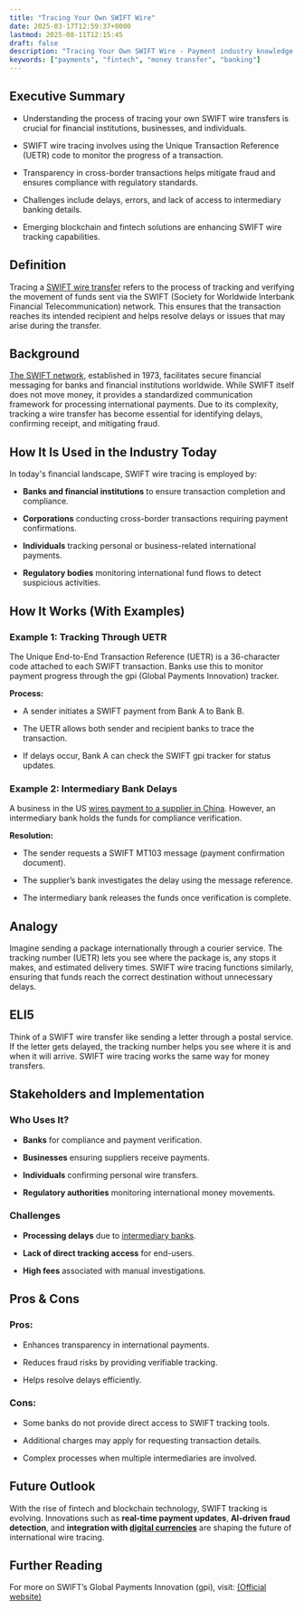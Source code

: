 ```yaml
---
title: "Tracing Your Own SWIFT Wire"
date: 2025-03-17T12:59:37+0000
lastmod: 2025-08-11T12:15:45
draft: false
description: "Tracing Your Own SWIFT Wire - Payment industry knowledge and insights"
keywords: ["payments", "fintech", "money transfer", "banking"]
---
```


## Executive Summary

- Understanding the process of tracing your own SWIFT wire transfers is crucial for financial institutions, businesses, and individuals.

- SWIFT wire tracing involves using the Unique Transaction Reference (UETR) code to monitor the progress of a transaction.

- Transparency in cross-border transactions helps mitigate fraud and ensures compliance with regulatory standards.

- Challenges include delays, errors, and lack of access to intermediary banking details.

- Emerging blockchain and fintech solutions are enhancing SWIFT wire tracking capabilities.

## Definition

Tracing a [SWIFT wire transfer](https://faisalkhanllc.xyz/resources/payments-wiki/s/swift-wire-trace/) refers to the process of tracking and verifying the movement of funds sent via the SWIFT (Society for Worldwide Interbank Financial Telecommunication) network. This ensures that the transaction reaches its intended recipient and helps resolve delays or issues that may arise during the transfer.

## Background

[The SWIFT network](https://faisalkhanllc.xyz/resources/payments-wiki/s/society-for-worldwide-interbank-financial-telecommunication-swift/), established in 1973, facilitates secure financial messaging for banks and financial institutions worldwide. While SWIFT itself does not move money, it provides a standardized communication framework for processing international payments. Due to its complexity, tracking a wire transfer has become essential for identifying delays, confirming receipt, and mitigating fraud.

## How It Is Used in the Industry Today

In today's financial landscape, SWIFT wire tracing is employed by:

- **Banks and financial institutions** to ensure transaction completion and compliance.

- **Corporations** conducting cross-border transactions requiring payment confirmations.

- **Individuals** tracking personal or business-related international payments.

- **Regulatory bodies** monitoring international fund flows to detect suspicious activities.

## How It Works (With Examples)

### Example 1: Tracking Through UETR

The Unique End-to-End Transaction Reference (UETR) is a 36-character code attached to each SWIFT transaction. Banks use this to monitor payment progress through the gpi (Global Payments Innovation) tracker.

**Process:**

- A sender initiates a SWIFT payment from Bank A to Bank B.

- The UETR allows both sender and recipient banks to trace the transaction.

- If delays occur, Bank A can check the SWIFT gpi tracker for status updates.

### Example 2: Intermediary Bank Delays

A business in the US [wires payment to a supplier in China](https://faisalkhanllc.xyz/resources/payments-wiki/i/international-wire-transfer/). However, an intermediary bank holds the funds for compliance verification.

**Resolution:**

- The sender requests a SWIFT MT103 message (payment confirmation document).

- The supplier’s bank investigates the delay using the message reference.

- The intermediary bank releases the funds once verification is complete.

## Analogy

Imagine sending a package internationally through a courier service. The tracking number (UETR) lets you see where the package is, any stops it makes, and estimated delivery times. SWIFT wire tracing functions similarly, ensuring that funds reach the correct destination without unnecessary delays.

## ELI5

Think of a SWIFT wire transfer like sending a letter through a postal service. If the letter gets delayed, the tracking number helps you see where it is and when it will arrive. SWIFT wire tracing works the same way for money transfers.

## Stakeholders and Implementation

### Who Uses It?

- **Banks** for compliance and payment verification.

- **Businesses** ensuring suppliers receive payments.

- **Individuals** confirming personal wire transfers.

- **Regulatory authorities** monitoring international money movements.

### Challenges

- **Processing delays** due to [intermediary banks](https://faisalkhanllc.xyz/resources/payments-wiki/i/intermediary-bank/).

- **Lack of direct tracking access** for end-users.

- **High fees** associated with manual investigations.

## Pros & Cons

### Pros:

- Enhances transparency in international payments.

- Reduces fraud risks by providing verifiable tracking.

- Helps resolve delays efficiently.

### Cons:

- Some banks do not provide direct access to SWIFT tracking tools.

- Additional charges may apply for requesting transaction details.

- Complex processes when multiple intermediaries are involved.

## Future Outlook

With the rise of fintech and blockchain technology, SWIFT tracking is evolving. Innovations such as **real-time payment updates**, **AI-driven fraud detection**, and **integration with [digital currencies](https://faisalkhanllc.xyz/resources/payments-wiki/d/digital-currency/)** are shaping the future of international wire tracing.

## Further Reading

For more on SWIFT’s Global Payments Innovation (gpi), visit: [(Official website)](https://www.swift.com/our-solutions/swift-gpi)